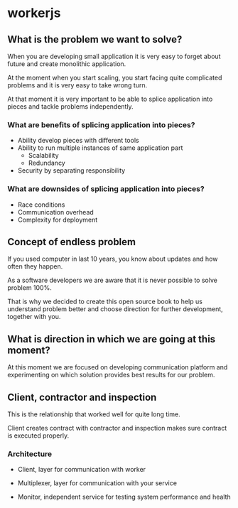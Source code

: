 # workerjs

## What is the problem we want to solve? 

When you are developing small application it is very easy to forget about future and create monolithic application. 

At the moment when you start scaling, you start facing quite complicated problems and it is very easy to take wrong turn. 

At that moment it is very important to be able to splice application into pieces and tackle problems independently. 

### What are benefits of splicing application into pieces? 

 * Ability develop pieces with different tools
 * Ability to run multiple instances of same application part
   * Scalability
   * Redundancy
 * Security by separating responsibility

### What are downsides of splicing application into pieces? 

* Race conditions
* Communication overhead
* Complexity for deployment

## Concept of endless problem

If you used computer in last 10 years, you know about updates and how often they happen. 

As a software developers we are aware that it is never possible to solve problem 100%. 

That is why we decided to create this open source book to help us understand problem better and choose direction for further development, together with you. 

## What is direction in which we are going at this moment? 

At this moment we are focused on developing communication platform and experimenting on which solution provides best results for our problem. 

## Client, contractor and inspection

This is the relationship that worked well for quite long time. 

Client creates contract with contractor and inspection makes sure contract is executed properly. 

### Architecture

 * Client, layer for communication with worker

 * Multiplexer, layer for communication with your service

 * Monitor, independent service for testing system performance and health

